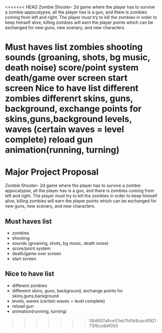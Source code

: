 <<<<<<< HEAD
Zombie Shooter- 2d game where the player has to survive a zombie appocalypse, all the player has is a gun, and there is zombies coming from left and right. The player must try to kill the zombies in order to keep himself alive, killing zombies will earn the player points which can be exchanged for new guns, new scenary, and new characters.

Must haves list
zombies
shooting
sounds (groaning, shots, bg music, death noise)
score/point system
death/game over screen
start screen
Nice to have list
different zombies
differenrt skins, guns, background, exchange points for skins,guns,background
levels, waves (certain waves = level complete)
reload gun
animation(running, turning)
=======
# Major Project Proposal

Zombie Shooter- 2d game where the player has to survive a zombie appocalypse, all the player has is a gun, and there is zombies coming from left and right. The player must try to kill the zombies in order to keep himself alive, killing zombies will earn the player points which can be exchanged for new guns, new scenary, and new characters.


## Must haves list
- zombies
- shooting
- sounds (groaning, shots, bg music, death noise)
- score/point system
- death/game over screen
- start screen
## Nice to have list
- different zombies
- differenrt skins, guns, background, exchange points for skins,guns,background
- levels, waves (certain waves = level complete)
- reload gun
- animation(running, turning)
>>>>>>> 084657a9ce57eb7fd1d4cac4f92173f6ce84f050

